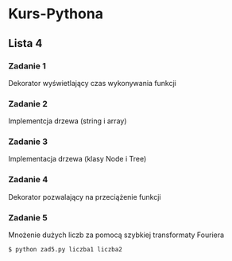 # Kurs-Pythona
## Lista 4

### Zadanie 1
Dekorator wyświetlający czas wykonywania funkcji

### Zadanie 2
Implementcja drzewa (string i array)

### Zadanie 3
Implementacja drzewa (klasy Node i Tree)

### Zadanie 4
Dekorator pozwalający na przeciążenie funkcji

### Zadanie 5
Mnożenie dużych liczb za pomocą szybkiej transformaty Fouriera

```Shell
$ python zad5.py liczba1 liczba2
```
